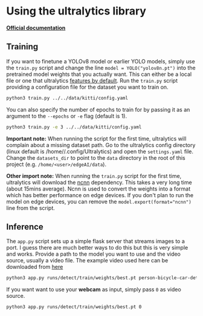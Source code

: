 # Using the ultralytics library

**[Official documentation](https://docs.ultralytics.com/)**

## Training

If you want to finetune a YOLOv8 model or earlier YOLO models, simply use the `train.py` script and change the line `model = YOLO("yolov8n.pt")` into the pretrained model weights that you actually want. This can either be a local file or one that ultralytics [features by default](https://docs.ultralytics.com/models/). Run the `train.py` script providing a configuration file for the dataset you want to train on.

```sh
python3 train.py ../../data/kitti/config.yaml
```

You can also specify the number of epochs to train for by passing it as an argument to the `--epochs` or `-e` flag (default is 1).

```sh
python3 train.py -e 3 ../../data/kitti/config.yaml
```

**Important note:** When running the script for the first time, ultralytics will complain about a missing dataset path. Go to the ultralytics config directory (linux default is /home/<user>/.config/Ultralytics) and open the `settings.yaml` file. Change the `datasets_dir` to point to the `data` directory in the root of this project (e.g. `/home/<user>/edgeAI/data`).

**Other import note:** When running the `train.py` script for the first time, ultralytics will download the [ncnn](https://github.com/Tencent/ncnn) dependency. This takes a very long time (about 15mins average). Ncnn is used to convert the weights into a format which has better performance on edge devices. If you don't plan to run the model on edge devices, you can remove the `model.export(format="ncnn")` line from the script.

## Inference

The `app.py` script sets up a simple flask server that streams images to a port. I guess there are much better ways to do this but this is very simple and works. Provide a path to the model you want to use and the video source, usually a video file. The example video used here can be downloaded from [here](https://raw.githubusercontent.com/intel-iot-devkit/sample-videos/master/person-bicycle-car-detection.mp4)

```sh
python3 app.py runs/detect/train/weights/best.pt person-bicycle-car-detection.mp4
```

If you want want to use your **webcam** as input, simply pass `0` as video source.

```sh
python3 app.py runs/detect/train/weights/best.pt 0
```
